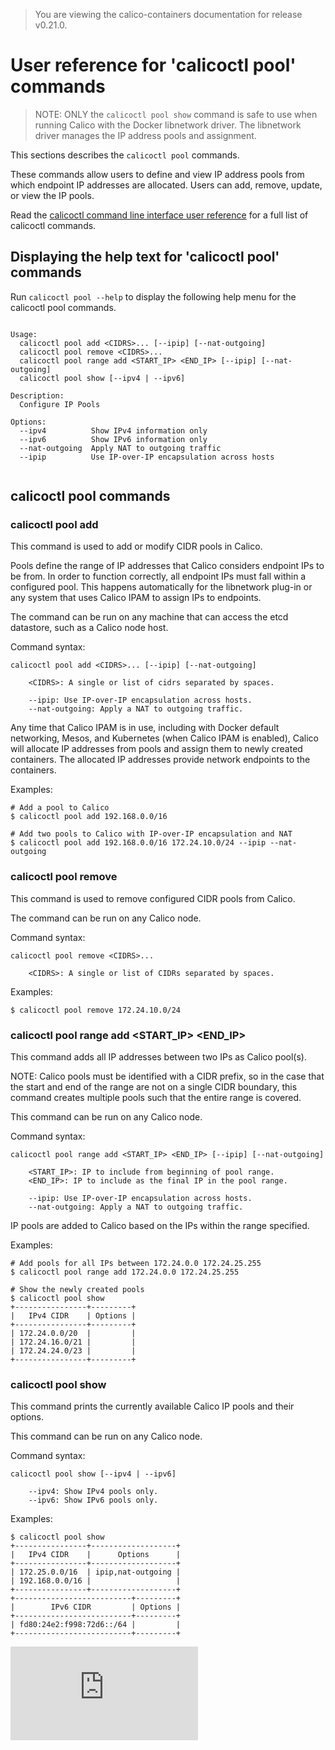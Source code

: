> You are viewing the calico-containers documentation for release v0.21.0.

# User reference for 'calicoctl pool' commands
> NOTE: ONLY the `calicoctl pool show` command is safe to use when running 
> Calico with the Docker libnetwork driver. The libnetwork driver manages the 
> IP address pools and assignment.  

This sections describes the `calicoctl pool` commands.

These commands allow users to define and view IP address pools from which endpoint 
IP addresses are allocated.  Users can add, remove, update, or view the IP pools.

Read the [calicoctl command line interface user reference](../calicoctl.md) for a 
full list of calicoctl commands.

## Displaying the help text for 'calicoctl pool' commands

Run `calicoctl pool --help` to display the following help menu for the 
calicoctl pool commands.

```

Usage:
  calicoctl pool add <CIDRS>... [--ipip] [--nat-outgoing]
  calicoctl pool remove <CIDRS>...
  calicoctl pool range add <START_IP> <END_IP> [--ipip] [--nat-outgoing]
  calicoctl pool show [--ipv4 | --ipv6]

Description:
  Configure IP Pools

Options:
  --ipv4          Show IPv4 information only
  --ipv6          Show IPv6 information only
  --nat-outgoing  Apply NAT to outgoing traffic
  --ipip          Use IP-over-IP encapsulation across hosts
 
```

## calicoctl pool commands


### calicoctl pool add
This command is used to add or modify CIDR pools in Calico.

Pools define the range of IP addresses that Calico considers endpoint IPs to 
be from. In order to function correctly, all endpoint IPs must fall within a 
configured pool. This happens automatically for the libnetwork plug-in or any 
system that uses Calico IPAM to assign IPs to endpoints.

The command can be run on any machine that can access the etcd datastore, such 
as a Calico node host.

Command syntax:

```
calicoctl pool add <CIDRS>... [--ipip] [--nat-outgoing]

    <CIDRS>: A single or list of cidrs separated by spaces.

    --ipip: Use IP-over-IP encapsulation across hosts.
    --nat-outgoing: Apply a NAT to outgoing traffic.
```

Any time that Calico IPAM is in use, including with Docker default networking, 
Mesos, and Kubernetes (when Calico IPAM is enabled), Calico will allocate IP 
addresses from pools and assign them to newly created containers. The allocated 
IP addresses provide network endpoints to the containers.

Examples:

```
# Add a pool to Calico
$ calicoctl pool add 192.168.0.0/16

# Add two pools to Calico with IP-over-IP encapsulation and NAT
$ calicoctl pool add 192.168.0.0/16 172.24.10.0/24 --ipip --nat-outgoing
```

### calicoctl pool remove
This command is used to remove configured CIDR pools from Calico.

The command can be run on any Calico node.

Command syntax:

```
calicoctl pool remove <CIDRS>...

    <CIDRS>: A single or list of CIDRs separated by spaces.
```

Examples:

```
$ calicoctl pool remove 172.24.10.0/24
```

### calicoctl pool range add \<START_IP\> \<END_IP\> 
This command adds all IP addresses between two IPs as Calico pool(s).

NOTE: Calico pools must be identified with a CIDR prefix, so in the case that 
the start and end of the range are not on a single CIDR boundary, this command 
creates multiple pools such that the entire range is covered.

This command can be run on any Calico node.

Command syntax:

```
calicoctl pool range add <START_IP> <END_IP> [--ipip] [--nat-outgoing]

    <START_IP>: IP to include from beginning of pool range.
    <END_IP>: IP to include as the final IP in the pool range.
    
    --ipip: Use IP-over-IP encapsulation across hosts.
    --nat-outgoing: Apply a NAT to outgoing traffic.
```

IP pools are added to Calico based on the IPs within the range specified.

Examples:

```
# Add pools for all IPs between 172.24.0.0 172.24.25.255
$ calicoctl pool range add 172.24.0.0 172.24.25.255

# Show the newly created pools
$ calicoctl pool show
+----------------+---------+
|   IPv4 CIDR    | Options |
+----------------+---------+
| 172.24.0.0/20  |         |
| 172.24.16.0/21 |         |
| 172.24.24.0/23 |         |
+----------------+---------+
```

### calicoctl pool show 
This command prints the currently available Calico IP pools and their options. 

This command can be run on any Calico node.

Command syntax:

```
calicoctl pool show [--ipv4 | --ipv6]

    --ipv4: Show IPv4 pools only. 
    --ipv6: Show IPv6 pools only.
```

Examples:

```
$ calicoctl pool show
+----------------+-------------------+
|   IPv4 CIDR    |      Options      |
+----------------+-------------------+
| 172.25.0.0/16  | ipip,nat-outgoing |
| 192.168.0.0/16 |                   |
+----------------+-------------------+
+--------------------------+---------+
|        IPv6 CIDR         | Options |
+--------------------------+---------+
| fd80:24e2:f998:72d6::/64 |         |
+--------------------------+---------+
```
[![Analytics](https://calico-ga-beacon.appspot.com/UA-52125893-3/calico-containers/docs/calicoctl/pool.md?pixel)](https://github.com/igrigorik/ga-beacon)
